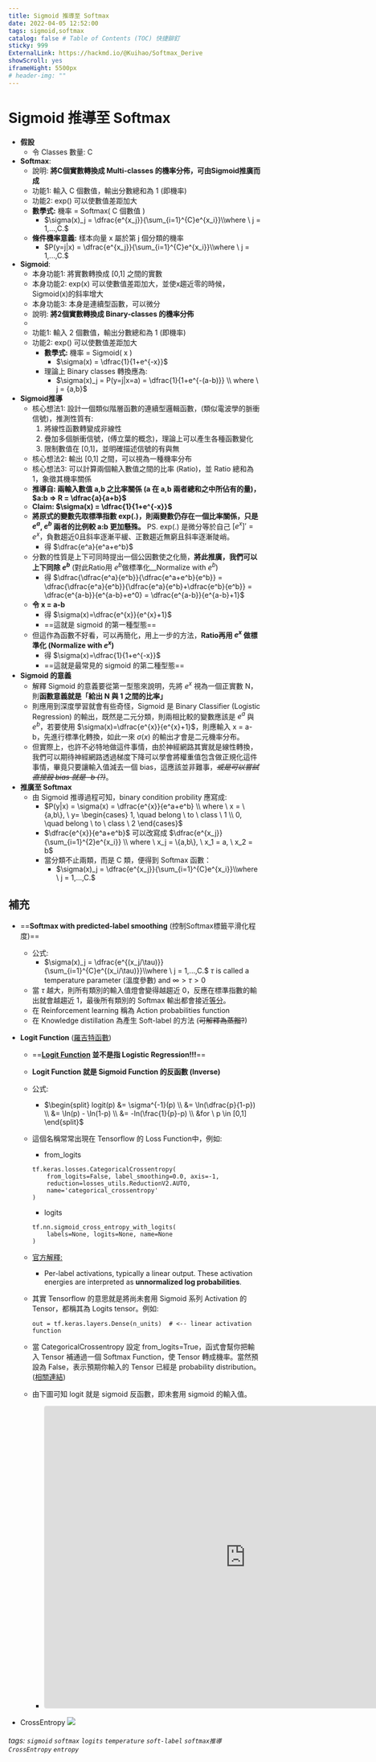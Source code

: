 ```yaml
---
title: Sigmoid 推導至 Softmax
date: 2022-04-05 12:52:00
tags: sigmoid,softmax
catalog: false # Table of Contents (TOC) 快捷鉚釘
sticky: 999
ExternalLink: https://hackmd.io/@Kuihao/Softmax_Derive
showScroll: yes
iframeHight: 5500px
# header-img: ""
---
```

# Sigmoid 推導至 Softmax

* **假設**
    * 令 Classes 數量: C
* **Softmax**: 
    * 說明: **將C個實數轉換成 Multi-classes 的機率分佈，可由Sigmoid推廣而成**
    * 功能1: 輸入 C 個數值，輸出分數總和為 1 (即機率)
    * 功能2: exp() 可以使數值差距加大
    * **數學式:** 機率 = Softmax( C 個數值 )
        * $\sigma(x)_j = \dfrac{e^{x_j}}{\sum_{i=1}^{C}e^{x_i}}\\where \ j = 1,...,C.$
    * **條件機率意義:** 樣本向量 x 屬於第 j 個分類的機率
        * $P(y=j|x) = \dfrac{e^{x_j}}{\sum_{i=1}^{C}e^{x_i}}\\where \ j = 1,...,C.$
* **Sigmoid**:
    * 本身功能1: 將實數轉換成 [0,1] 之間的實數
    * 本身功能2: exp(x) 可以使數值差距加大，並使x趨近零的時候，Sigmoid(x)的斜率增大
    * 本身功能3: 本身是連續型函數，可以微分
    * 說明: **將2個實數轉換成 Binary-classes 的機率分佈**
    * 
    * 功能1: 輸入 2 個數值，輸出分數總和為 1 (即機率)
    * 功能2: exp() 可以使數值差距加大
        * **數學式:** 機率 = Sigmoid( x )
            * $\sigma(x) = \dfrac{1}{1+e^{-x}}$
        * 理論上 Binary classes 轉換應為:
            * $\sigma(x)_j = P(y=j|x=a) = \dfrac{1}{1+e^{-(a-b)}} \\ where \ j = {a,b}$
* **Sigmoid推導**
    * 核心想法1: 設計一個類似階層函數的連續型邏輯函數，(類似電波學的脈衝信號)，推測性質有:
        1. 將線性函數轉變成非線性
        2. 疊加多個脈衝信號，(傅立葉的概念)，理論上可以產生各種函數變化
        3. 限制數值在 [0,1]，並明確描述信號的有與無
    * 核心想法2: 輸出 [0,1] 之間，可以視為一種機率分布
    * 核心想法3: 可以計算兩個輸入數值之間的比率 (Ratio)，並 Ratio 總和為 1，象徵其機率關係
    * **推導自: 兩輸入數值 a,b 之比率關係 (a 在 a,b 兩者總和之中所佔有的量)，$a:b => R = \dfrac{a}{a+b}$**
    * **Claim: $\sigma(x) = \dfrac{1}{1+e^{-x}}$** 
    * **將原式的變數先取標準指數 exp(.)，則兩變數仍存在一個比率關係，只是 $e^a$, $e^b$ 兩者的比例較 a:b 更加懸殊。** PS. exp(.) 是微分等於自己 $[e^x]'=e^x$，負數趨近0且斜率逐漸平緩、正數趨近無窮且斜率逐漸陡峭。
        * 得 $\dfrac{e^a}{e^a+e^b}$
    * 分數的性質是上下可同時提出一個公因數使之化簡，**將此推廣，我們可以上下同除 $e^b$** (對此Ratio用 $e^b$做標準化__Normalize with $e^b$)
        * 得 $\dfrac{\dfrac{e^a}{e^b}}{\dfrac{e^a+e^b}{e^b}} = \dfrac{\dfrac{e^a}{e^b}}{\dfrac{e^a}{e^b}+\dfrac{e^b}{e^b}} = \dfrac{e^{a-b}}{e^{a-b}+e^0} = \dfrac{e^{a-b}}{e^{a-b}+1}$
    * **令 x = a-b**
        * 得 $\sigma(x)=\dfrac{e^{x}}{e^{x}+1}$
        * ==這就是 sigmoid 的第一種型態==
    * 但這作為函數不好看，可以再簡化，用上一步的方法，**Ratio再用 $e^x$ 做標準化 (Normalize with $e^x$)**
        * 得 $\sigma(x)=\dfrac{1}{1+e^{-x}}$
        * ==這就是最常見的 sigmoid 的第二種型態==
* **Sigmoid 的意義**
    * 解釋 Sigmoid 的意義要從第一型態來說明，先將 $e^x$ 視為一個正實數 N，則**函數意義就是「給出 N 與 1 之間的比率」**
    * 則應用到深度學習就會有些奇怪，Sigmoid 是 Binary Classifier (Logistic Regression) 的輸出，既然是二元分類，則兩相比較的變數應該是 $e^a$ 與 $e^b$，若要使用 $\sigma(x)=\dfrac{e^{x}}{e^{x}+1}$，則應輸入 x = a-b，先進行標準化轉換，如此一來 $\sigma(x)$ 的輸出才會是二元機率分布。
    * 但實際上，也許不必特地做這件事情，由於神經網路其實就是線性轉換，我們可以期待神經網路透過梯度下降可以學會將權重值包含做正規化這件事情，畢竟只要讓輸入值減去一個 bias，這應該並非難事，*~~或是可以嘗試直接設 bias 就是 -b (?)~~*。
* **推廣至 Softmax**
    * 由 Sigmoid 推導過程可知，binary condition probility 應寫成:
        * $P(y|x) = \sigma(x) = \dfrac{e^{x}}{e^a+e^b} \\ 
            where \ 
            x = \{a,b\}, \
            y= 
            \begin{cases} 
                1, \quad belong \ to \ class \ 1 \\ 
                0, \quad belong \ to \ class \ 2
            \end{cases}$
        * $\dfrac{e^{x}}{e^a+e^b}$ 可以改寫成 $\dfrac{e^{x_j}}{\sum_{i=1}^{2}e^{x_i}} \\ 
            where \ x_j = \{a,b\}, \ x_1 = a, \ x_2 = b$
        * 當分類不止兩類，而是 C 類，便得到 Softmax 函數：
            * $\sigma(x)_j = \dfrac{e^{x_j}}{\sum_{i=1}^{C}e^{x_i}}\\where \ j = 1,...,C.$

## 補充
* ==**Softmax with predicted-label smoothing** (控制Softmax標籤平滑化程度)==
    * 公式:
        * $\sigma(x)_j = \dfrac{e^{(x_j/\tau)}}{\sum_{i=1}^{C}e^{(x_i/\tau)}}\\where \ j = 1,...,C.$ $\tau$ is called a temperature parameter (溫度參數) and $\infty \gt \tau \gt 0$
    * 當 $\tau$ 越大，則所有類別的輸入值燈會變得越趨近 0，反應在標準指數的輸出就會越趨近 1，最後所有類別的 Softmax 輸出都會接近[等分](https://pedia.cloud.edu.tw/Entry/Detail/?title=%E7%AD%89%E5%88%86)。
    * 在 Reinforcement learning 稱為 Action probabilities function
    * 在 Knowledge distillation 為產生 Soft-label 的方法 (~~可解釋為蒸餾?~~) 
* **Logit Function** ([羅吉特函數](https://terms.naer.edu.tw/search/?q=Logit&field=ti&op=AND&group=&num=10))
    * ==**[Logit Function](https://en.wikipedia.org/wiki/Logit) 並不是指 Logistic Regression!!!**==
    * **Logit Function 就是 Sigmoid Function 的反函數 (Inverse)**
    * 公式:
        * $\begin{split}
            logit(p) &= \sigma^{-1}(p) \\
            &= \ln(\dfrac{p}{1-p}) \\
            &= \ln(p) - \ln(1-p) \\
            &= -ln(\frac{1}{p}-p) \\
            &for \ p \in [0,1]
            \end{split}$
    * 這個名稱常常出現在 Tensorflow 的 Loss Function中，例如:
        * from_logits
        ```python=
        tf.keras.losses.CategoricalCrossentropy(
            from_logits=False, label_smoothing=0.0, axis=-1,
            reduction=losses_utils.ReductionV2.AUTO,
            name='categorical_crossentropy'
        )
        ```
        * logits
        ```python=
        tf.nn.sigmoid_cross_entropy_with_logits(
            labels=None, logits=None, name=None
        )
        ```
    * [官方解釋:](https://www.tensorflow.org/api_docs/python/tf/nn/softmax_cross_entropy_with_logits) 
        * Per-label activations, typically a linear output. These activation energies are interpreted as **unnormalized log probabilities**.
    * 其實 Tensorflow 的意思就是將尚未套用 Sigmoid 系列 Activation 的 Tensor，都稱其為 Logits tensor。例如:
        ```python=
        out = tf.keras.layers.Dense(n_units)  # <-- linear activation function
        ```
    
    * 當 CategoricalCrossentropy 設定 from_logits=True，函式會幫你把輸入 Tensor 補通過一個 Softmax Function，使 Tensor 轉成機率。當然預設為 False，表示預期你輸入的 Tensor 已經是 probability distribution。([相關連結](https://datascience.stackexchange.com/questions/73093/what-does-from-logits-true-do-in-sparsecategoricalcrossentropy-loss-function))
    * 由下圖可知 logit 就是 sigmoid 反函數，即未套用 sigmoid 的輸入值。
        * <iframe src="https://www.geogebra.org/calculator/mzyjrsjs?embed" width="800" height="600" allowfullscreen style="border: 1px solid #e4e4e4;border-radius: 4px;" frameborder="0"></iframe>

* CrossEntropy
![](https://i.imgur.com/TJMABwq.png)


###### tags: `sigmoid` `softmax` `logits` `temperature` `soft-label` `softmax推導` `CrossEntropy` `entropy`